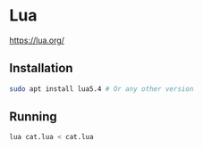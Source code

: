 # Lua

https://lua.org/

## Installation

```sh
sudo apt install lua5.4 # Or any other version
```

## Running

```sh
lua cat.lua < cat.lua
```
